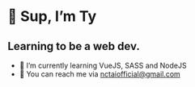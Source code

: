 # 👋 Sup, I’m Ty
## Learning to be a web dev.

- 🌱 I’m currently learning VueJS, SASS and NodeJS
- :handshake: You can reach me via nctaiofficial@gmail.com


<!---
raccoonwannafly/raccoonwannafly is a ✨ special ✨ repository because its `README.md` (this file) appears on your GitHub profile.
You can click the Preview link to take a look at your changes.
--->
